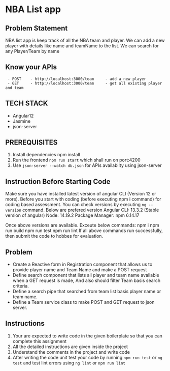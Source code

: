 # NBA List app

## Problem Statement

NBA list app is keep track of all the NBA team and player. We can add a new player with details like name and teamName to the list. We can search for any Player/Team by name 

## Know your APIs
    
     - POST    - http://localhost:3000/team     - add a new player
     - GET     - http://localhost:3000/team     - get all existing player and team 

## TECH STACK

- Angular12
- Jasmine
- json-server

## PREREQUISITES

  1. Install dependencies npm install
  2. Run the frontend `npm run start` which shall run on port:4200  
  3. Use `json-server --watch db.json` for APIs availabilty using json-server

## Instruction Before Starting Code
Make sure you have installed latest version of angular CLI  (Version 12 or more). Before you start with coding (before executing npm i command) for coding based assessment.
You can check versions by executing `ng --version` command. Below are prefered version
Angular CLI: 13.3.2 (Stable version of angular)
Node: 14.19.2 
Package Manager: npm 6.14.17 

Once above versions are available. Exceute below commands:
npm i
npm run build
npm run test
npm run lint
If all above commands run successfully, then submit the code to hobbes for evaluation.

## Problem
- Create a Reactive form in Registration component that allows us to provide player name and Team Name and make a POST request
- Define search component that lists all player and team name available when a GET request is made, And also should filter Team basis search criteria.
- Define a search pipe that searched from team list basis player name or team name.
- Define a Team service class to make POST and GET request to json server.

## Instructions

1. Your are expected to write code in the given boilerplate so that you can complete this assignment
2. All the detailed instructions are given inside the project
3. Understand the comments in the project and write code
4. After writing the code unit test your code by running `npm run test` or `ng test` and test lint errors using `ng lint` or `npm run lint`
